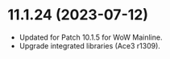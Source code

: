 # 11.1.24 (2023-07-12)

* Updated for Patch 10.1.5 for WoW Mainline.
* Upgrade integrated libraries (Ace3 r1309).
